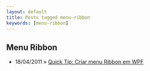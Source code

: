 ```yaml
---
layout: default
title: Posts tagged menu-ribbon
keywords: [menu-ribbon]
---
```

<h2 class="category">Menu Ribbon</h2>
<ul class="posts">
<li>
<p>
<span class="date">18/04/2011</span> &raquo; 
<a href="/blog/quick-tip-criar-menu-ribbon-em-wpf">Quick Tip: Criar menu Ribbon em WPF</a>
</p>
</li> 
</ul>
